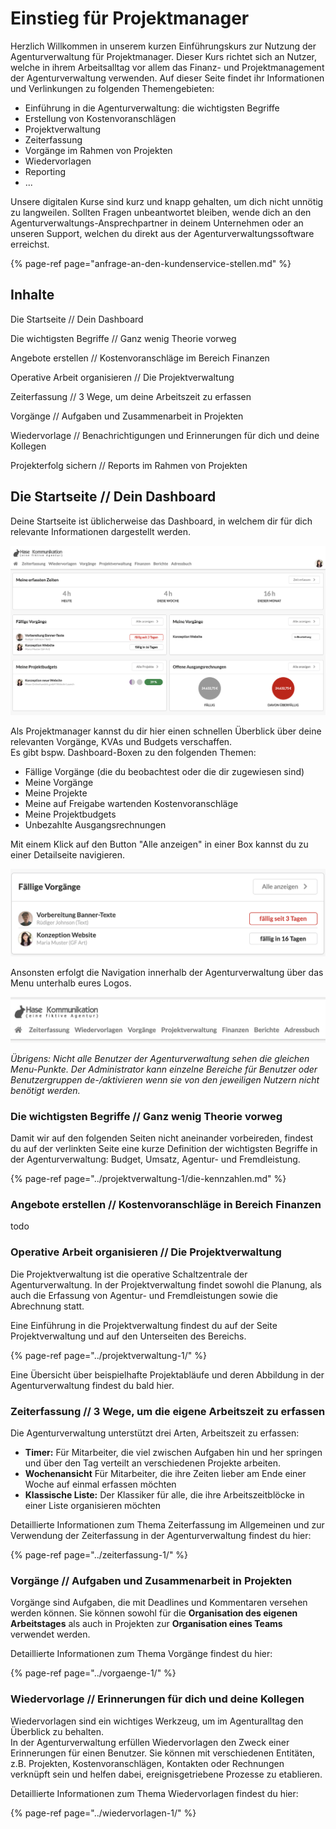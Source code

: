 # Einstieg für Projektmanager

Herzlich Willkommen in unserem kurzen Einführungskurs zur Nutzung der Agenturverwaltung für Projektmanager. Dieser Kurs richtet sich an Nutzer, welche in ihrem Arbeitsalltag vor allem das Finanz- und Projektmanagement der Agenturverwaltung verwenden. Auf dieser Seite findet ihr Informationen und Verlinkungen zu folgenden Themengebieten:

* Einführung in die Agenturverwaltung: die wichtigsten Begriffe
* Erstellung von Kostenvoranschlägen
* Projektverwaltung
* Zeiterfassung
* Vorgänge im Rahmen von Projekten
* Wiedervorlagen
* Reporting
* ...

Unsere digitalen Kurse sind kurz und knapp gehalten, um dich nicht unnötig zu langweilen. Sollten Fragen unbeantwortet bleiben, wende dich an den Agenturverwaltungs-Ansprechpartner in deinem Unternehmen oder an unseren Support, welchen du direkt aus der Agenturverwaltungssoftware erreichst.

{% page-ref page="anfrage-an-den-kundenservice-stellen.md" %}

## Inhalte

Die Startseite // Dein Dashboard

Die wichtigsten Begriffe // Ganz wenig Theorie vorweg

Angebote erstellen //  Kostenvoranschläge im Bereich Finanzen

Operative Arbeit organisieren // Die Projektverwaltung

Zeiterfassung // 3 Wege, um deine Arbeitszeit zu erfassen

Vorgänge // Aufgaben und Zusammenarbeit in Projekten

Wiedervorlage // Benachrichtigungen und Erinnerungen für dich und deine Kollegen

Projekterfolg sichern // Reports im Rahmen von Projekten

## Die Startseite // Dein Dashboard

Deine Startseite ist üblicherweise das Dashboard, in welchem dir für dich relevante Informationen dargestellt werden.  
  

![](../.gitbook/assets/bildschirmfoto-2019-12-02-um-13.32.46.png)

Als Projektmanager kannst du dir hier einen schnellen Überblick über deine relevanten Vorgänge, KVAs und Budgets verschaffen.   
Es gibt bspw. Dashboard-Boxen zu den folgenden Themen:

* Fällige Vorgänge \(die du beobachtest oder die dir zugewiesen sind\)
* Meine Vorgänge
* Meine Projekte
* Meine auf Freigabe wartenden Kostenvoranschläge 
* Meine Projektbudgets 
* Unbezahlte Ausgangsrechnungen

 Mit einem Klick auf den Button "Alle anzeigen" in einer Box kannst du zu einer Detailseite navigieren. 

![](../.gitbook/assets/vorga-nge.png)

Ansonsten erfolgt die Navigation innerhalb der Agenturverwaltung über das Menu unterhalb eures Logos.   
  

![](../.gitbook/assets/bildschirmfoto-2019-12-02-um-13.37.56.png)

_Übrigens: Nicht alle Benutzer der Agenturverwaltung sehen die gleichen Menu-Punkte. Der Administrator kann einzelne Bereiche für Benutzer oder Benutzergruppen de-/aktivieren wenn sie von den jeweiligen Nutzern nicht benötigt werden._

### Die wichtigsten Begriffe // Ganz wenig Theorie vorweg

Damit wir auf den folgenden Seiten nicht aneinander vorbeireden, findest du auf der verlinkten Seite eine kurze Definition der wichtigsten Begriffe in der Agenturverwaltung: Budget, Umsatz, Agentur- und Fremdleistung.

{% page-ref page="../projektverwaltung-1/die-kennzahlen.md" %}

### Angebote erstellen //  Kostenvoranschläge in Bereich Finanzen

todo

### Operative Arbeit organisieren // Die Projektverwaltung

Die Projektverwaltung ist die operative Schaltzentrale der Agenturverwaltung. In der Projektverwaltung findet sowohl die Planung, als auch die Erfassung von Agentur- und Fremdleistungen sowie die Abrechnung statt.

Eine Einführung in die Projektverwaltung findest du auf der Seite Projektverwaltung und auf den Unterseiten des Bereichs.

{% page-ref page="../projektverwaltung-1/" %}

Eine Übersicht über beispielhafte Projektabläufe und deren Abbildung in der Agenturverwaltung findest du bald hier.

### Zeiterfassung // 3 Wege, um die eigene Arbeitszeit zu erfassen

Die Agenturverwaltung unterstützt drei Arten, Arbeitszeit zu erfassen: 

* **Timer:** Für Mitarbeiter, die viel zwischen Aufgaben hin und her springen und über den Tag verteilt an verschiedenen Projekte arbeiten. 
* **Wochenansicht** Für Mitarbeiter, die ihre Zeiten lieber am Ende einer Woche auf einmal erfassen möchten 
* **Klassische Liste:** Der Klassiker für alle, die ihre Arbeitszeitblöcke in einer Liste organisieren möchten

Detaillierte Informationen zum Thema Zeiterfassung im Allgemeinen und zur Verwendung der Zeiterfassung in der Agenturverwaltung findest du hier:

{% page-ref page="../zeiterfassung-1/" %}

### Vorgänge // Aufgaben und Zusammenarbeit in Projekten

Vorgänge sind Aufgaben, die mit Deadlines und Kommentaren versehen werden können. Sie können sowohl für die **Organisation des eigenen Arbeitstages** als auch in Projekten zur **Organisation eines Teams** verwendet werden. 

Detaillierte Informationen zum Thema Vorgänge findest du hier:

{% page-ref page="../vorgaenge-1/" %}

### Wiedervorlage // Erinnerungen für dich und deine Kollegen

Wiedervorlagen sind ein wichtiges Werkzeug, um im Agenturalltag den Überblick zu behalten.  
In der Agenturverwaltung erfüllen Wiedervorlagen den Zweck einer Erinnerungen für einen Benutzer. Sie können mit verschiedenen Entitäten, z.B. Projekten, Kostenvoranschlägen, Kontakten oder Rechnungen verknüpft sein und helfen dabei, ereignisgetriebene Prozesse zu etablieren.

Detaillierte Informationen zum Thema Wiedervorlagen  findest du hier:

{% page-ref page="../wiedervorlagen-1/" %}

